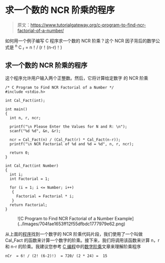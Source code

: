 # 求一个数的 NCR 阶乘的程序

> 原文：<https://www.tutorialgateway.org/c-program-to-find-ncr-factorial-of-a-number/>

如何用一个例子编写 C 程序求一个数的 NCR 阶乘？这个 NCR 因子背后的数学公式是 <sup>n</sup> C <sub>r</sub> = n！/ (r！(n-r)！)

## 求一个数的 NCR 阶乘的程序

这个程序允许用户输入两个正整数。然后，它将计算给定数字 的 NCR 阶乘

```
/* C Program to Find NCR Factorial of a Number */
#include <stdio.h>

int Cal_Fact(int);  

int main()
{
  int n, r, ncr; 

  printf("\n Please Enter the Values for N and R: \n");
  scanf("%d %d", &n, &r);

  ncr = Cal_Fact(n) / (Cal_Fact(r) * Cal_Fact(n-r));
  printf("\n NCR Factorial of %d and %d = %d", n, r, ncr);

  return 0;
}

int Cal_Fact(int Number)
{ 
  int i; 
  int Factorial = 1;

  for (i = 1; i <= Number; i++)
   {
     Factorial = Factorial * i;
   }
  return Factorial;
}
```

<figure class="wp-block-image">![C Program to Find NCR Factorial of a Number Example](../Images/704fae1653ff12f55dfbdc1777979e62.png)</figure>

从上面的[程序](https://www.tutorialgateway.org/c-programming-examples/)找到一个数字的 NCR 阶乘代码片段，我们使用了一个叫做 Cal_Fact 的函数来计算一个数字的阶乘。接下来，我们将调用该函数来计算 n，r 和 n-r 的阶乘。我建议您参考 [C 编程](https://www.tutorialgateway.org/c-programming/)中的[数字阶乘](https://www.tutorialgateway.org/c-program-to-find-factorial-of-a-number/)文章来理解阶乘程序

```
nCr  = 6! / (2! (6-2)!)  = 720/ (2 * 24) =  15
```